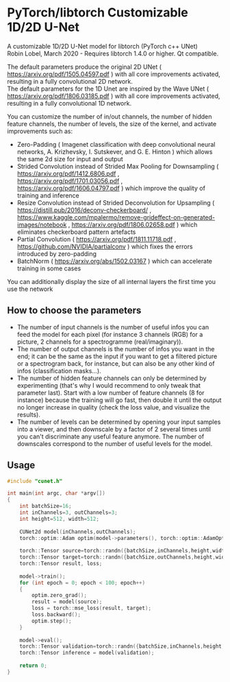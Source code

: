 # PyTorch/libtorch Customizable 1D/2D U-Net  
A customizable 1D/2D U-Net model for libtorch (PyTorch c++ UNet)  
Robin Lobel, March 2020 - Requires libtorch 1.4.0 or higher. Qt compatible.

The default parameters produce the original 2D UNet ( https://arxiv.org/pdf/1505.04597.pdf ) with all core improvements activated, resulting in a fully convolutional 2D network.  
The default parameters for the 1D Unet are inspired by the Wave UNet ( https://arxiv.org/pdf/1806.03185.pdf ) with all core improvements activated, resulting in a fully convolutional 1D network.

You can customize the number of in/out channels, the number of hidden feature channels, the number of levels, the size of the kernel, and activate improvements such as:
* Zero-Padding ( Imagenet classification with deep convolutional neural networks, A. Krizhevsky, I. Sutskever, and G. E. Hinton ) which allows the same 2d size for input and output
* Strided Convolution instead of Strided Max Pooling for Downsampling ( https://arxiv.org/pdf/1412.6806.pdf , https://arxiv.org/pdf/1701.03056.pdf , https://arxiv.org/pdf/1606.04797.pdf ) which improve the quality of training and inference
* Resize Convolution instead of Strided Deconvolution for Upsampling ( https://distill.pub/2016/deconv-checkerboard/ , https://www.kaggle.com/mpalermo/remove-grideffect-on-generated-images/notebook , https://arxiv.org/pdf/1806.02658.pdf ) which eliminates checkerboard pattern artefacts
* Partial Convolution ( https://arxiv.org/pdf/1811.11718.pdf , https://github.com/NVIDIA/partialconv ) which fixes the errors introduced by zero-padding
* BatchNorm ( https://arxiv.org/abs/1502.03167 ) which can accelerate training in some cases

You can additionally display the size of all internal layers the first time you use the network

## How to choose the parameters

* The number of input channels is the number of useful infos you can feed the model for each pixel (for instance 3 channels (RGB) for a picture, 2 channels for a spectrogramme (real/imaginary)).
* The number of output channels is the number of infos you want in the end; it can be the same as the input if you want to get a filtered picture or a spectrogram back, for instance, but can also be any other kind of infos (classification masks...).
* The number of hidden feature channels can only be determined by experimenting (that's why I would recommend to only tweak that parameter last). Start with a low number of feature channels (8 for instance) because the training will go fast, then double it until the output no longer increase in quality (check the loss value, and visualize the results).
* The number of levels can be determined by opening your input samples into a viewer, and then downscale by a factor of 2 several times until you can't discriminate any useful feature anymore. The number of downscales correspond to the number of useful levels for the model.

## Usage

```c++
#include "cunet.h"

int main(int argc, char *argv[])
{
    int batchSize=16;
    int inChannels=3, outChannels=3;
    int height=512, width=512;
    
    CUNet2d model(inChannels,outChannels);
    torch::optim::Adam optim(model->parameters(), torch::optim::AdamOptions(1e-3));
    
    torch::Tensor source=torch::randn({batchSize,inChannels,height,width});
    torch::Tensor target=torch::randn({batchSize,outChannels,height,width});
    torch::Tensor result, loss;
    
    model->train();
    for (int epoch = 0; epoch < 100; epoch++)
    {
        optim.zero_grad();
        result = model(source);
        loss = torch::mse_loss(result, target);
        loss.backward();
        optim.step();
    }
    
    model->eval();
    torch::Tensor validation=torch::randn({batchSize,inChannels,height,width});
    torch::Tensor inference = model(validation);
    
    return 0;
}
```
